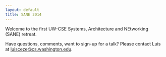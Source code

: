 ```yaml
---
layout: default
title: SANE 2014
---
```



Welcome to the first UW-CSE Systems, Architecture and NEtworking (SANE) retreat.



Have questions, comments, want to sign-up for a talk? Please contact Luis at
[luisceze@cs.washington.edu][list].

[list]: mailto:luisceze@cs.washington.edu
